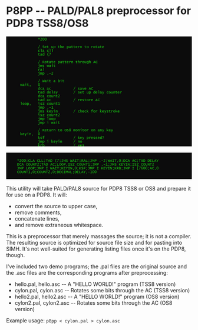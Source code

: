 
P8PP -- PALD/PAL8 preprocessor for PDP8 TSS8/OS8
==========

![](images/demo1.jpg)

![](images/demo2.jpg)

This utility will take PALD/PAL8 source for PDP8 TSS8 or OS8 and prepare it for use on a PDP8.  It will:

* convert the source to upper case,
* remove comments,
* concatenate lines,
* and remove extraneous whitespace.

This is a preprocessor that merely massages the source; it is not a compiler.  The resulting source
is optimized for source file size and for pasting into SIMH.  It's not well-suited for generating listing
files once it's on the PDP8, though.

I've included two demo programs; the .pal files are the original source and the .asc files are
the corresponding programs after preprocessing:

* hello.pal, hello.asc -- A "HELLO WORLD!" program (TSS8 version)
* cylon.pal, cylon.asc -- Rotates some bits through the AC (TSS8 version)
* hello2.pal, hello2.asc -- A "HELLO WORLD!" program (OS8 version)
* cylon2.pal, cylon2.asc -- Rotates some bits through the AC (OS8 version)

Example usage: `p8pp < cylon.pal > cylon.asc`

